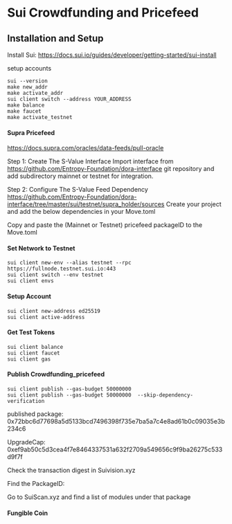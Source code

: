 # Sui Crowdfunding and Pricefeed

## Installation and Setup
Install Sui: https://docs.sui.io/guides/developer/getting-started/sui-install

setup accounts
```
sui --version
make new_addr
make activate_addr
sui client switch --address YOUR_ADDRESS
make balance
make faucet
make activate_testnet
```

#### Supra Pricefeed
https://docs.supra.com/oracles/data-feeds/pull-oracle

Step 1: Create The S-Value Interface
Import interface from https://github.com/Entropy-Foundation/dora-interface git repository and add subdirectory mainnet or testnet for integration.

Step 2: Configure The S-Value Feed Dependency
https://github.com/Entropy-Foundation/dora-interface/tree/master/sui/testnet/supra_holder/sources
Create your project and add the below dependencies in your Move.toml

Copy and paste the (Mainnet or Testnet) pricefeed packageID to the Move.toml

#### Set Network to Testnet
```
sui client new-env --alias testnet --rpc https://fullnode.testnet.sui.io:443
sui client switch --env testnet
sui client envs
```
#### Setup Account
```
sui client new-address ed25519
sui client active-address
```
#### Get Test Tokens
```
sui client balance
sui client faucet
sui client gas
```

#### Publish Crowdfunding_pricefeed
```
sui client publish --gas-budget 50000000
sui client publish --gas-budget 50000000  --skip-dependency-verification
```
published package: 
0x72bbc6d77698a5d5133bcd7496398f735e7ba5a7c4e8ad61b0c09035e3b234c6

UpgradeCap:
0xef9ab50c5d3cea4f7e8464337531a632f2709a549656c9f9ba26275c533d9f7f


Check the transaction digest in Suivision.xyz

Find the PackageID:


Go to SuiScan.xyz and find a list of modules under that package

#### Fungible Coin
